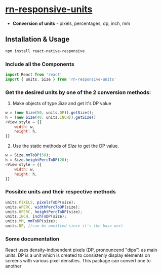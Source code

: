 # [rn-responsive-units](https://github.com/alphabeats-works/react-native-responsive)

* **Conversion of units**  - pixels, percentages, dp, inch, mm

## Installation & Usage

```sh
npm install react-native-responsive
```

### Include all the Components

```js
import React from 'react'
import { units, Size } from 'rn-responsive-units'
```

### Get the desired units by one of the 2 conversion methods:
1. Make objects of type *Size* and get it's DP value
```js
w = (new Size(50, units.DP)).getSize();
h = (new Size(40, units.INCH)).getSize()
<View style = {{
    width: w,
    height: h,
}}
```
2. Use the static methods of *Size* to get the DP value.
```js
w = Size.mmToDP(50);
h = Size.heightPercToDP(20);
<View style = {{
    width: w,
    height: h,
}}
```

### Possible units and their respective methods

```js
units.PIXELS, pixelsToDP(size);
units.WPERC, widthPercToDP(size);
units.HPERC, heightPercToDP(size);
units.INCH, inchToDP(size);
units.MM, mmToDP(size);
units.DP, //can be ommitted since it's the base unit

```

### Some documentation

React uses density-indipendent pixels (DP, pronouncend "dips") as main units. DP is a unit which is created to consistenly display elements on screens with various pixel densities. This package can convert one to another